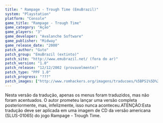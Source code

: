 ```yaml
---
title: " Rampage - Trough Time (EmuBrazil)"
system: "Playstation"
platform: "Console"
game_title: "Rampage - Trough Time"
game_category: "Ação"
game_players: "3"
game_developer: "Avalanche Software"
game_publisher: "Midway"
game_release_date: "2000"
patch_author: "Guto"
patch_group: "EmuBrazil (extinto)"
patch_site: "http://www.emubrazil.net/ (fora do ar)"
patch_version: "1.0"
patch_release: "12/12/2002 (provavelmente)"
patch_type: "PPF 1.0"
patch_progress: "???"
patch_images: ["http://www.romhackers.org/imagens/traducoes/%5BPS1%5D%20Rampage%20-%20Trough%20Time%20-%20EmuBrazil%20-%201.jpg","http://www.romhackers.org/imagens/traducoes/%5BPS1%5D%20Rampage%20-%20Trough%20Time%20-%20EmuBrazil%20-%202.jpg","http://www.romhackers.org/imagens/traducoes/%5BPS1%5D%20Rampage%20-%20Trough%20Time%20-%20EmuBrazil%20-%203.jpg"]
---
```

Nesta versão da tradução, apenas os menus foram traduzidos, mas não foram acentuados. O autor prometeu lançar uma versão completa posteriormente, mas, infelizmente, isso nunca aconteceu.ATENÇÃO:Esta tradução deve ser aplicada em uma imagem de CD da versão americana (SLUS-01065) do jogo Rampage - Trough Time.